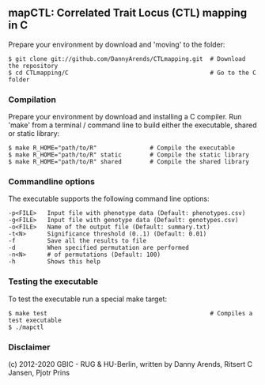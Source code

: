 ## mapCTL: Correlated Trait Locus (CTL) mapping in C

Prepare your environment by download and 'moving' to the folder:

    $ git clone git://github.com/DannyArends/CTLmapping.git  # Download the repository
    $ cd CTLmapping/C                                        # Go to the C folder

### Compilation

Prepare your environment by download and installing a C compiler. Run 'make' from a 
terminal / command line to build either the executable, shared or static library:

    $ make R_HOME="path/to/R"               # Compile the executable
    $ make R_HOME="path/to/R" static        # Compile the static library
    $ make R_HOME="path/to/R" shared        # Compile the shared library

### Commandline options

The executable supports the following command line options:

    -p<FILE>   Input file with phenotype data (Default: phenotypes.csv)
    -g<FILE>   Input file with genotype data (Default: genotypes.csv)
    -o<FILE>   Name of the output file (Default: summary.txt)
    -t<N>      Significance threshold (0..1) (Default: 0.01)
    -f         Save all the results to file
    -d         When specified permutation are performed
    -n<N>      # of permutations (Default: 100)
    -h         Shows this help

### Testing the executable

To test the executable run a special make target:

    $ make test                                              # Compiles a test executable
    $ ./mapctl

### Disclaimer

(c) 2012-2020 GBIC - RUG & HU-Berlin, written by Danny Arends, Ritsert C Jansen, Pjotr Prins
